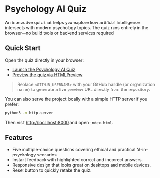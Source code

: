 # Psychology AI Quiz

An interactive quiz that helps you explore how artificial intelligence intersects with modern psychology topics. The quiz runs entirely in the browser—no build tools or backend services required.

## Quick Start

Open the quiz directly in your browser:

- [Launch the Psychology AI Quiz](./index.html)
- [Preview the quiz via HTMLPreview](https://htmlpreview.github.io/?https://github.com/<GITHUB_USERNAME>/psychology-ai-quiz/blob/main/index.html)

> Replace `<GITHUB_USERNAME>` with your GitHub handle (or organization name) to generate a live preview URL directly from the repository.

You can also serve the project locally with a simple HTTP server if you prefer:

```bash
python3 -m http.server
```

Then visit [http://localhost:8000](http://localhost:8000) and open `index.html`.

## Features

- Five multiple-choice questions covering ethical and practical AI-in-psychology scenarios.
- Instant feedback with highlighted correct and incorrect answers.
- Responsive design that looks great on desktops and mobile devices.
- Reset button to quickly retake the quiz.
